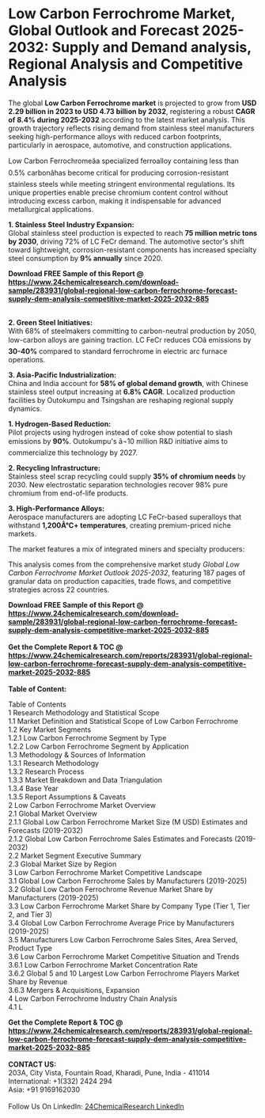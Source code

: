 <h1>Low Carbon Ferrochrome Market, Global Outlook and Forecast 2025-2032: Supply and Demand analysis, Regional Analysis and Competitive Analysis</h1><p>The global <strong>Low Carbon Ferrochrome market</strong> is projected to grow from <strong>USD 2.29 billion in 2023 to USD 4.73 billion by 2032</strong>, registering a robust <strong>CAGR of 8.4% during 2025-2032</strong> according to the latest market analysis. This growth trajectory reflects rising demand from stainless steel manufacturers seeking high-performance alloys with reduced carbon footprints, particularly in aerospace, automotive, and construction applications.</p><p>Low Carbon Ferrochromeâa specialized ferroalloy containing less than 0.5% carbonâhas become critical for producing corrosion-resistant stainless steels while meeting stringent environmental regulations. Its unique properties enable precise chromium content control without introducing excess carbon, making it indispensable for advanced metallurgical applications.</p><p><strong>1. Stainless Steel Industry Expansion:</strong><br>
Global stainless steel production is expected to reach <strong>75 million metric tons by 2030</strong>, driving 72% of LC FeCr demand. The automotive sector's shift toward lightweight, corrosion-resistant components has increased specialty steel consumption by <strong>9% annually</strong> since 2020.</p><div><b>Download FREE Sample of this Report @ 
            <a href="https://www.24chemicalresearch.com/download-sample/283931/global-regional-low-carbon-ferrochrome-forecast-supply-dem-analysis-competitive-market-2025-2032-885">
            https://www.24chemicalresearch.com/download-sample/283931/global-regional-low-carbon-ferrochrome-forecast-supply-dem-analysis-competitive-market-2025-2032-885</a></b></div><br><p><strong>2. Green Steel Initiatives:</strong><br>
With 68% of steelmakers committing to carbon-neutral production by 2050, low-carbon alloys are gaining traction. LC FeCr reduces COâ emissions by <strong>30-40%</strong> compared to standard ferrochrome in electric arc furnace operations.</p><p><strong>3. Asia-Pacific Industrialization:</strong><br>
China and India account for <strong>58% of global demand growth</strong>, with Chinese stainless steel output increasing at <strong>6.8% CAGR</strong>. Localized production facilities by Outokumpu and Tsingshan are reshaping regional supply dynamics.</p><p><strong>1. Hydrogen-Based Reduction:</strong><br>
Pilot projects using hydrogen instead of coke show potential to slash emissions by <strong>90%</strong>. Outokumpu's â¬10 million R&amp;D initiative aims to commercialize this technology by 2027.</p><p><strong>2. Recycling Infrastructure:</strong><br>
Stainless steel scrap recycling could supply <strong>35% of chromium needs</strong> by 2030. New electrostatic separation technologies recover 98% pure chromium from end-of-life products.</p><p><strong>3. High-Performance Alloys:</strong><br>
Aerospace manufacturers are adopting LC FeCr-based superalloys that withstand <strong>1,200Â°C+ temperatures</strong>, creating premium-priced niche markets.</p><p>The market features a mix of integrated miners and specialty producers:</p><p>This analysis comes from the comprehensive market study <em>Global Low Carbon Ferrochrome Market Outlook 2025-2032</em>, featuring 187 pages of granular data on production capacities, trade flows, and competitive strategies across 22 countries.</p><div><b>Download FREE Sample of this Report @ 
            <a href="https://www.24chemicalresearch.com/download-sample/283931/global-regional-low-carbon-ferrochrome-forecast-supply-dem-analysis-competitive-market-2025-2032-885">
            https://www.24chemicalresearch.com/download-sample/283931/global-regional-low-carbon-ferrochrome-forecast-supply-dem-analysis-competitive-market-2025-2032-885</a></b></div><br><div><b>Get the Complete Report & TOC @ 
            <a href="https://www.24chemicalresearch.com/reports/283931/global-regional-low-carbon-ferrochrome-forecast-supply-dem-analysis-competitive-market-2025-2032-885">
            https://www.24chemicalresearch.com/reports/283931/global-regional-low-carbon-ferrochrome-forecast-supply-dem-analysis-competitive-market-2025-2032-885</a></b></div><br>
            <b>Table of Content:</b><p>Table of Contents<br />
1 Research Methodology and Statistical Scope<br />
1.1 Market Definition and Statistical Scope of Low Carbon Ferrochrome<br />
1.2 Key Market Segments<br />
1.2.1 Low Carbon Ferrochrome Segment by Type<br />
1.2.2 Low Carbon Ferrochrome Segment by Application<br />
1.3 Methodology & Sources of Information<br />
1.3.1 Research Methodology<br />
1.3.2 Research Process<br />
1.3.3 Market Breakdown and Data Triangulation<br />
1.3.4 Base Year<br />
1.3.5 Report Assumptions & Caveats<br />
2 Low Carbon Ferrochrome Market Overview<br />
2.1 Global Market Overview<br />
2.1.1 Global Low Carbon Ferrochrome Market Size (M USD) Estimates and Forecasts (2019-2032)<br />
2.1.2 Global Low Carbon Ferrochrome Sales Estimates and Forecasts (2019-2032)<br />
2.2 Market Segment Executive Summary<br />
2.3 Global Market Size by Region<br />
3 Low Carbon Ferrochrome Market Competitive Landscape<br />
3.1 Global Low Carbon Ferrochrome Sales by Manufacturers (2019-2025)<br />
3.2 Global Low Carbon Ferrochrome Revenue Market Share by Manufacturers (2019-2025)<br />
3.3 Low Carbon Ferrochrome Market Share by Company Type (Tier 1, Tier 2, and Tier 3)<br />
3.4 Global Low Carbon Ferrochrome Average Price by Manufacturers (2019-2025)<br />
3.5 Manufacturers Low Carbon Ferrochrome Sales Sites, Area Served, Product Type<br />
3.6 Low Carbon Ferrochrome Market Competitive Situation and Trends<br />
3.6.1 Low Carbon Ferrochrome Market Concentration Rate<br />
3.6.2 Global 5 and 10 Largest Low Carbon Ferrochrome Players Market Share by Revenue<br />
3.6.3 Mergers & Acquisitions, Expansion<br />
4 Low Carbon Ferrochrome Industry Chain Analysis<br />
4.1 L</p><div><b>Get the Complete Report & TOC @ 
            <a href="https://www.24chemicalresearch.com/reports/283931/global-regional-low-carbon-ferrochrome-forecast-supply-dem-analysis-competitive-market-2025-2032-885">
            https://www.24chemicalresearch.com/reports/283931/global-regional-low-carbon-ferrochrome-forecast-supply-dem-analysis-competitive-market-2025-2032-885</a></b></div><br><b>CONTACT US:</b><br>
            203A, City Vista, Fountain Road, Kharadi, Pune, India - 411014<br>
            International: +1(332) 2424 294<br>
            Asia: +91 9169162030 <br><br>
            Follow Us On LinkedIn: <a href="https://www.linkedin.com/company/24chemicalresearch/">24ChemicalResearch LinkedIn</a>
